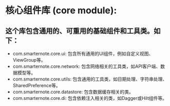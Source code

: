 # 核心组件库 (core module):
## 这个库包含通用的、可重用的基础组件和工具类。如下：
- com.smarternote.core.ui: 包含所有通用的UI组件，例如自定义视图、ViewGroup等。
- com.smarternote.core.network: 包含网络相关的工具类，如API客户端、数据模型等。
- com.smarternote.core.utils: 包含通用的工具类，如日期处理、字符串处理、SharedPreference等。
- com.smarternote.core.datastore: 包含数据缓存相关的类。
- com.smarternote.core.di: 包含依赖注入相关的类，如Dagger或Hilt组件等。